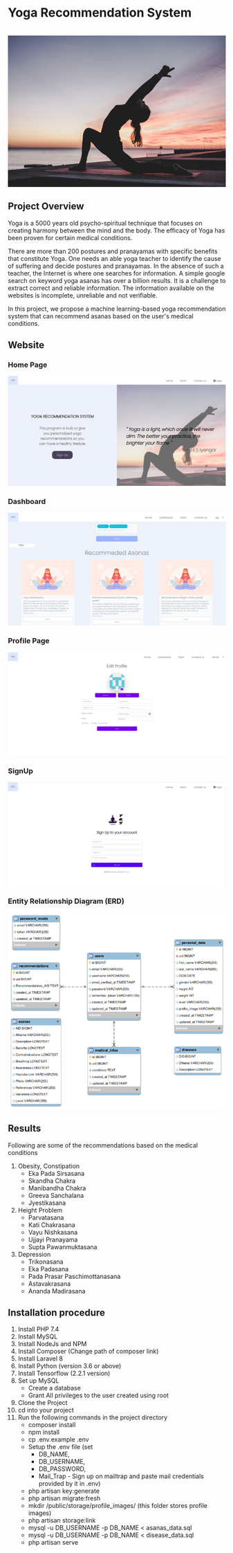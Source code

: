 # Yoga Recommendation System

<br>
<img src='images/Yoga.jpg' width = '100%' height='350px'>

## Project Overview

Yoga is a 5000 years old psycho-spiritual technique that focuses on creating harmony between the mind and the body. The efficacy of Yoga has been proven for certain medical conditions.

There are more than 200 postures and pranayamas with specific benefits that constitute Yoga. One needs an able yoga teacher to identify the cause of suffering and decide postures and pranayamas. In the absence of such a teacher, the Internet is where one searches for information. A simple google search on keyword yoga asanas has over a billion results. It is a challenge to extract correct and reliable information. The information available on the websites is incomplete, unreliable and not verifiable.

In this project, we propose a machine learning-based yoga recommendation system that can recommend asanas based on the user's medical conditions.

## Website

### Home Page

<img src='images/Home.png'>

### Dashboard

<img src='images/Dashboard.png'>

### Profile Page

<img src='images/Profile.png'>

### SignUp

<img src='images/SignUp.png'>

### Entity Relationship Diagram (ERD)

<img src='images/ERD.png'>

## Results

Following are some of the recommendations based on the medical conditions

1. Obesity, Constipation
   - Eka Pada Sirsasana
   - Skandha Chakra
   - Manibandha Chakra
   - Greeva Sanchalana
   - Jyestikasana
2. Height Problem
   - Parvatasana
   - Kati Chakrasana
   - Vayu Nishkasana
   - Ujjayi Pranayama
   - Supta Pawanmuktasana
3. Depression
   - Trikonasana
   - Eka Padasana
   - Pada Prasar Paschimottanasana
   - Astavakrasana
   - Ananda Madirasana

## Installation procedure

1. Install PHP 7.4
2. Install MySQL
3. Install NodeJs and NPM
4. Install Composer (Change path of composer link)
5. Install Laravel 8
6. Install Python (version 3.6 or above)
7. Install Tensorflow (2.2.1 version)
8. Set up MySQL
   - Create a database
   - Grant All privileges to the user created using root
9. Clone the Project
10. cd into your project
11. Run the following commands in the project directory
    - composer install
    - npm install
    - cp .env.example .env
    - Setup the .env file (set
      - DB_NAME,
      - DB_USERNAME,
      - DB_PASSWORD,
      - Mail_Trap - Sign up on mailtrap and paste mail credentials provided by it in .env)
    - php artisan key:generate
    - php artisan migrate:fresh
    - mkdir /public/storage/profile_images/ (this folder stores profile images)
    - php artisan storage:link
    - mysql -u DB_USERNAME -p DB_NAME < asanas_data.sql
    - mysql -u DB_USERNAME -p DB_NAME < disease_data.sql
    - php artisan serve
